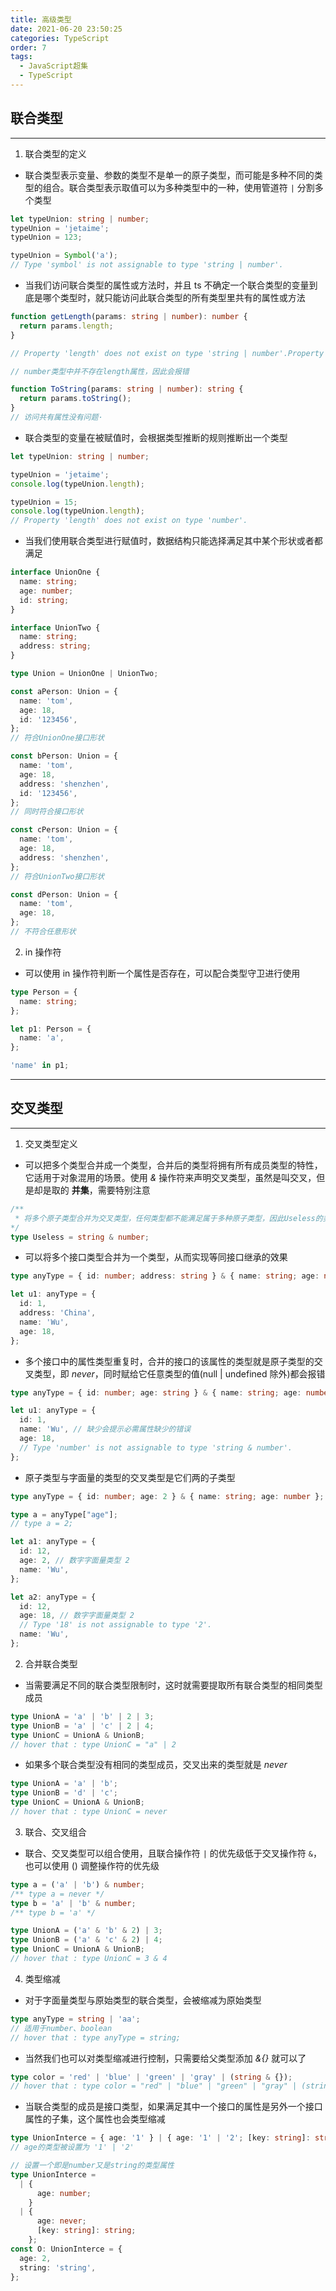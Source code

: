 ```yaml
---
title: 高级类型
date: 2021-06-20 23:50:25
categories: TypeScript
order: 7
tags:
  - JavaScript超集
  - TypeScript
---
```



## 联合类型

---

1. 联合类型的定义
- 联合类型表示变量、参数的类型不是单一的原子类型，而可能是多种不同的类型的组合。联合类型表示取值可以为多种类型中的一种，使用管道符 `|` 分割多个类型

```ts
let typeUnion: string | number;
typeUnion = 'jetaime';
typeUnion = 123;

typeUnion = Symbol('a');
// Type 'symbol' is not assignable to type 'string | number'.
```

- 当我们访问联合类型的属性或方法时，并且 ts 不确定一个联合类型的变量到底是哪个类型时，就只能访问此联合类型的所有类型里共有的属性或方法

```ts
function getLength(params: string | number): number {
  return params.length;
}

// Property 'length' does not exist on type 'string | number'.Property 'length' does not exist on type 'number'.

// number类型中并不存在length属性，因此会报错
```

```ts
function ToString(params: string | number): string {
  return params.toString();
}
// 访问共有属性没有问题·
```

- 联合类型的变量在被赋值时，会根据类型推断的规则推断出一个类型

```ts
let typeUnion: string | number;

typeUnion = 'jetaime';
console.log(typeUnion.length);

typeUnion = 15;
console.log(typeUnion.length);
// Property 'length' does not exist on type 'number'.
```

- 当我们使用联合类型进行赋值时，数据结构只能选择满足其中某个形状或者都满足

```ts
interface UnionOne {
  name: string;
  age: number;
  id: string;
}

interface UnionTwo {
  name: string;
  address: string;
}

type Union = UnionOne | UnionTwo;

const aPerson: Union = {
  name: 'tom',
  age: 18,
  id: '123456',
};
// 符合UnionOne接口形状

const bPerson: Union = {
  name: 'tom',
  age: 18,
  address: 'shenzhen',
  id: '123456',
};
// 同时符合接口形状

const cPerson: Union = {
  name: 'tom',
  age: 18,
  address: 'shenzhen',
};
// 符合UnionTwo接口形状

const dPerson: Union = {
  name: 'tom',
  age: 18,
};
// 不符合任意形状
```

2. in 操作符

- 可以使用 in 操作符判断一个属性是否存在，可以配合类型守卫进行使用

```ts
type Person = {
  name: string;
};

let p1: Person = {
  name: 'a',
};

'name' in p1;
```

---

## 交叉类型

---

1. 交叉类型定义
- 可以把多个类型合并成一个类型，合并后的类型将拥有所有成员类型的特性，它适用于对象混用的场景。使用 _&_ 操作符来声明交叉类型，虽然是叫交叉，但是却是取的 **并集**，需要特别注意

```ts
/** 
 * 将多个原子类型合并为交叉类型，任何类型都不能满足属于多种原子类型，因此Useless的类型是never
*/
type Useless = string & number;
```

- 可以将多个接口类型合并为一个类型，从而实现等同接口继承的效果

```ts
type anyType = { id: number; address: string } & { name: string; age: number };

let u1: anyType = {
  id: 1,
  address: 'China',
  name: 'Wu',
  age: 18,
};
```

- 多个接口中的属性类型重复时，合并的接口的该属性的类型就是原子类型的交叉类型，即 _never_，同时赋给它任意类型的值(null | undefined 除外)都会报错

```ts
type anyType = { id: number; age: string } & { name: string; age: number };

let u1: anyType = {
  id: 1,
  name: 'Wu', // 缺少会提示必需属性缺少的错误
  age: 18,
  // Type 'number' is not assignable to type 'string & number'.
};
```

- 原子类型与字面量的类型的交叉类型是它们两的子类型

```ts
type anyType = { id: number; age: 2 } & { name: string; age: number };

type a = anyType["age"];
// type a = 2;

let a1: anyType = {
  id: 12,
  age: 2, // 数字字面量类型 2
  name: 'Wu',
};

let a2: anyType = {
  id: 12,
  age: 18, // 数字字面量类型 2
  // Type '18' is not assignable to type '2'.
  name: 'Wu',
};
```

2. 合并联合类型

- 当需要满足不同的联合类型限制时，这时就需要提取所有联合类型的相同类型成员

```ts
type UnionA = 'a' | 'b' | 2 | 3;
type UnionB = 'a' | 'c' | 2 | 4;
type UnionC = UnionA & UnionB;
// hover that : type UnionC = "a" | 2
```

- 如果多个联合类型没有相同的类型成员，交叉出来的类型就是 _never_

```ts
type UnionA = 'a' | 'b';
type UnionB = 'd' | 'c';
type UnionC = UnionA & UnionB;
// hover that : type UnionC = never
```

3. 联合、交叉组合

- 联合、交叉类型可以组合使用，且联合操作符 `|` 的优先级低于交叉操作符 `&`，也可以使用 () 调整操作符的优先级

```ts
type a = ('a' | 'b') & number;
/** type a = never */
type b = 'a' | 'b' & number;
/** type b = 'a' */
```
```ts
type UnionA = ('a' & 'b' & 2) | 3;
type UnionB = ('a' & 'c' & 2) | 4;
type UnionC = UnionA & UnionB;
// hover that : type UnionC = 3 & 4
```

4. 类型缩减

- 对于字面量类型与原始类型的联合类型，会被缩减为原始类型

```ts
type anyType = string | 'aa';
// 适用于number、boolean
// hover that : type anyType = string;
```

- 当然我们也可以对类型缩减进行控制，只需要给父类型添加 _&{}_ 就可以了

```ts
type color = 'red' | 'blue' | 'green' | 'gray' | (string & {});
// hover that : type color = "red" | "blue" | "green" | "gray" | (string & {})
```

- 当联合类型的成员是接口类型，如果满足其中一个接口的属性是另外一个接口属性的子集，这个属性也会类型缩减

```ts
type UnionInterce = { age: '1' } | { age: '1' | '2'; [key: string]: string };
// age的类型被设置为 '1' | '2'
```

```ts
// 设置一个即是number又是string的类型属性
type UnionInterce =
  | {
      age: number;
    }
  | {
      age: never;
      [key: string]: string;
    };
const O: UnionInterce = {
  age: 2,
  string: 'string',
};
```
